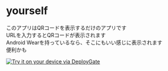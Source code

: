 # yourself
このアプリはQRコードを表示するだけのアプリです  
URLを入力するとQRコードが表示されます  
Android Wearを持っているなら、そこにもいい感じに表示されます  
便利かも  

[<img src="https://dply.me/wjekw6/button/large" alt="Try it on your device via DeployGate">](https://dply.me/wjekw6#install)
